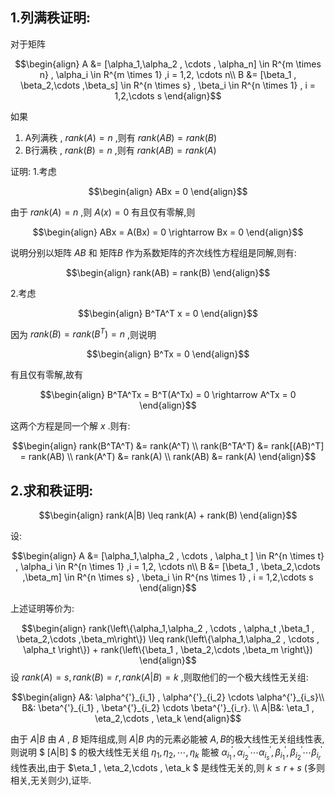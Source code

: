 ## 1.列满秩证明:
对于矩阵 

$$\begin{align}
    A &= [\alpha_1,\alpha_2 , \cdots , \alpha_n] \in R^{m \times n} , \alpha_i \in R^{m \times 1} ,i = 1,2, \cdots n\\
    B &= [\beta_1 , \beta_2,\cdots ,\beta_s] \in R^{n \times s} , \beta_i \in R^{n \times 1} , i = 1,2,\cdots s
\end{align}$$

如果
1. A列满秩 , $rank(A) = n$ ,则有 $rank(AB) = rank(B)$
1. B行满秩 , $rank(B) = n$ ,则有 $rank(AB) = rank(A)$

证明:
1.考虑

$$\begin{align}
    ABx = 0
\end{align}$$

由于 $rank(A) = n$ ,则 $A(x) = 0$ 有且仅有零解,则

$$\begin{align}
    ABx = A(Bx) = 0 \rightarrow Bx = 0
\end{align}$$

说明分别以矩阵 $AB$ 和 矩阵$B$ 作为系数矩阵的齐次线性方程组是同解,则有:

$$\begin{align}
    rank(AB) = rank(B)
\end{align}$$

2.考虑

$$\begin{align}
    B^TA^T x = 0 
\end{align}$$

因为 $rank(B) = rank(B^T) = n$ ,则说明

$$\begin{align}
    B^Tx = 0 
\end{align}$$

有且仅有零解,故有

$$\begin{align}
    B^TA^Tx = B^T(A^Tx) = 0 \rightarrow A^Tx = 0
\end{align}$$

这两个方程是同一个解 $x$ .则有:

$$\begin{align}
    rank(B^TA^T) &= rank(A^T) \\
    rank(B^TA^T) &= rank[(AB)^T] = rank(AB) \\ 
    rank(A^T) &= rank(A) \\
    rank(AB) &= rank(A)
\end{align}$$



## 2.求和秩证明:

$$\begin{align}
    rank(A|B) \leq rank(A) + rank(B)
\end{align}$$

设:

$$\begin{align}
    A &= [\alpha_1,\alpha_2 , \cdots , \alpha_t ] \in R^{n \times t} , \alpha_i \in R^{n \times 1} ,i = 1,2, \cdots n\\
    B &= [\beta_1 , \beta_2,\cdots ,\beta_m] \in R^{n \times s} , \beta_i \in R^{ns \times 1} , i = 1,2,\cdots s
\end{align}$$

上述证明等价为:

$$\begin{align}
    rank(\left\{\alpha_1,\alpha_2 , \cdots , \alpha_t ,\beta_1 , \beta_2,\cdots ,\beta_m\right\}) \leq rank(\left\{\alpha_1,\alpha_2 , \cdots , \alpha_t \right\}) + rank(\left\{\beta_1 , \beta_2,\cdots ,\beta_m \right\})
\end{align}$$
设 $rank(A) = s,rank(B) = r , rank(A|B) = k$ ,则取他们的一个极大线性无关组:

$$\begin{align}
    A&: \alpha^{'}_{i_1} , \alpha^{'}_{i_2} \cdots \alpha^{'}_{i_s}\\
    B&: \beta^{'}_{i_1} , \beta^{'}_{i_2} \cdots \beta^{'}_{i_r}. \\
    A|B&: \eta_1 , \eta_2,\cdots , \eta_k
\end{align}$$

由于 $A|B$ 由 $A$ , $B$ 矩阵组成,则 $A|B$ 内的元素必能被 $A,B$的极大线性无关组线性表,则说明 $ [A|B] $ 的极大线性无关组 $\eta_1 , \eta_2,\cdots , \eta_k$ 能被 $\alpha^{'}_{i_1} , \alpha^{'}_{i_2} \cdots \alpha^{'}_{i_s},\beta^{'}_{i_1} , \beta^{'}_{i_2} \cdots \beta^{'}_{i_r}$ 线性表出,由于 $\eta_1 , \eta_2,\cdots , \eta_k $ 是线性无关的,则 $k \leq r + s$ (多则相关,无关则少),证毕.






